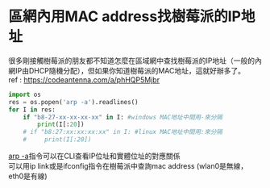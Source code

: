 # 區網內用MAC address找樹莓派的IP地址
很多剛接觸樹莓派的朋友都不知道怎麼在區域網中查找樹莓派的IP地址（一般的內網IP由DHCP隨機分配），但如果你知道樹莓派的MAC地址，這就好辦多了。   
ref : https://codeantenna.com/a/phHQP5Mjbr

```python
import os
res = os.popen('arp -a').readlines() 
for I in res:
    if "b8-27-xx-xx-xx-xx" in I: #windows MAC地址中間用-來分隔
        print(I[:20])
    # if "b8:27:xx:xx:xx:xx" in I: #linux MAC地址中間用:來分隔
    #     print(I[:20])
```

[arp -a](https://blog.downager.com/2013/07/03/%E7%B6%B2%E8%B7%AF-%E6%B7%BA%E8%AB%87-ARP-Address-Resolution-Protocol-%E9%81%8B%E4%BD%9C%E5%8E%9F%E7%90%86/)指令可以在CLI查看IP位址和實體位址的對應關係   
可以用ip link或是ifconfig指令在樹莓派中查詢mac address (wlan0是無線，eth0是有線)